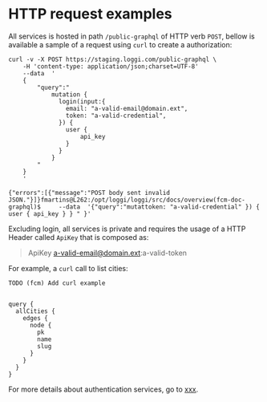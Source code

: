 # HTTP request examples

All services is hosted in path `/public-graphql` of HTTP verb `POST`, bellow is available a sample of a request using `curl` to create a authorization:

```
curl -v -X POST https://staging.loggi.com/public-graphql \
    -H 'content-type: application/json;charset=UTF-8'
    --data  '
    {
        "query":"
            mutation {
              login(input:{
                email: "a-valid-email@domain.ext",
                token: "a-valid-credential",
              }) {
                user {
                    api_key
                }
              }
            }
        "
    }
    '

{"errors":[{"message":"POST body sent invalid JSON."}]}fmartins@L262:/opt/loggi/loggi/src/docs/overview(fcm-doc-graphql)$     --data  '{"query":"mutattoken: "a-valid-credential" }) { user { api_key } } " }'

```

Excluding login, all services is private and requires the usage of a HTTP Header called `ApiKey` that is composed as:

> ApiKey a-valid-email@domain.ext:a-valid-token

For example, a `curl` call to list cities:

```
TODO (fcm) Add curl example


query {
  allCities {
    edges {
      node {
        pk
        name
        slug
      }
    }
  }
}

```

For more details about authentication services, go to [xxx](x).